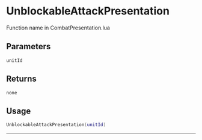 # UnblockableAttackPresentation
Function name in CombatPresentation.lua
## Parameters
`unitId`
## Returns
`none`
## Usage
```lua
UnblockableAttackPresentation(unitId)
```
---
